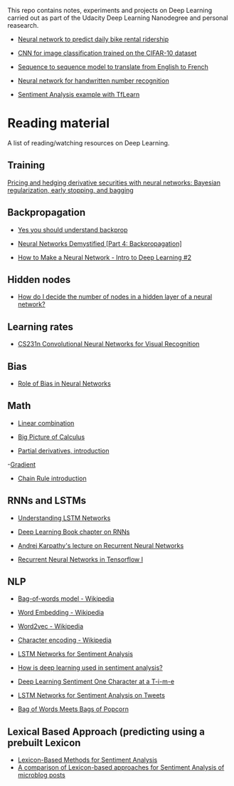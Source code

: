 This repo contains notes, experiments and projects on Deep Learning carried out
as part of the Udacity Deep Learning Nanodegree and personal reasearch.

- [Neural network to predict daily bike rental ridership](https://github.com/marcocampana/deeplearning_nd_udacity/blob/master/project1/dlnd-your-first-neural-network.ipynb)

- [CNN for image classification trained on the CIFAR-10 dataset](https://github.com/marcocampana/deeplearning_nd_udacity/blob/master/image_classification/dlnd_image_classification.ipynb)

- [Sequence to sequence model to translate from English to French](https://github.com/marcocampana/deeplearning_nd_udacity/blob/master/language_translation/dlnd_language_translation.ipynb)

- [Neural network for handwritten number recognition](https://github.com/marcocampana/deeplearning_nd_udacity/blob/master/language_translation/dlnd_language_translation.ipynb)

- [Sentiment Analysis example with TfLearn](https://github.com/marcocampana/deeplearning_nd_udacity/blob/master/l-sentiment_analysis/Sentiment%20analysis%20with%20TFLearn.ipynb)

Reading material
================
A list of reading/watching resources on Deep Learning.

Training
--------
[Pricing and hedging derivative securities with neural networks: Bayesian regularization, early stopping, and bagging](http://neuron.csie.ntust.edu.tw/homework/94/neuron/Homework3/M9409204/discuss.htm)

Backpropagation
---------------
- [Yes you should understand backprop](https://medium.com/@karpathy/yes-you-should-understand-backprop-e2f06eab496b#.pfsme7raq)

- [Neural Networks Demystified [Part 4: Backpropagation]](https://www.youtube.com/watch?v=GlcnxUlrtek)

- [How to Make a Neural Network - Intro to Deep Learning #2](https://www.youtube.com/watch?v=p69khggr1Jo)

Hidden nodes
------------
- [How do I decide the number of nodes in a hidden layer of a neural network?](https://www.quora.com/How-do-I-decide-the-number-of-nodes-in-a-hidden-layer-of-a-neural-network)

Learning rates
--------------
- [CS231n Convolutional Neural Networks for Visual Recognition](http://cs231n.github.io/neural-networks-3/)

Bias
----
- [Role of Bias in Neural Networks](http://stackoverflow.com/questions/2480650/role-of-bias-in-neural-networks)

Math
----
- [Linear combination](9https://en.wikipedia.org/wiki/Linear_combination)

- [Big Picture of Calculus](https://www.youtube.com/watch?v=UcWsDwg1XwM&index=2&list=PLBE9407EA64E2C318)

- [Partial derivatives, introduction](https://www.khanacademy.org/math/multivariable-calculus/multivariable-derivatives/partial-derivatives/v/partial-derivatives-introduction)

-[Gradient](https://www.khanacademy.org/math/multivariable-calculus/multivariable-derivatives/gradient-and-directional-derivatives/v/gradient)

- [Chain Rule introduction](https://www.khanacademy.org/math/ap-calculus-ab/product-quotient-chain-rules-ab/chain-rule-ab/v/chain-rule-introduction)

RNNs and LSTMs
--------------
- [Understanding LSTM Networks](http://colah.github.io/posts/2015-08-Understanding-LSTMs/)

- [Deep Learning Book chapter on RNNs](http://www.deeplearningbook.org/contents/rnn.html)

- [Andrej Karpathy's lecture on Recurrent Neural Networks](https://www.youtube.com/watch?v=iX5V1WpxxkY)

- [Recurrent Neural Networks in Tensorflow I](http://r2rt.com/recurrent-neural-networks-in-tensorflow-i.html)

NLP
---
- [Bag-of-words model - Wikipedia](https://en.wikipedia.org/wiki/Bag-of-words_model)

- [Word Embedding - Wikipedia](https://en.wikipedia.org/wiki/Word_embedding)

- [Word2vec - Wikipedia](https://en.wikipedia.org/wiki/Word2vec)

- [Character encoding - Wikipedia](https://en.wikipedia.org/wiki/Character_encoding)

- [LSTM Networks for Sentiment Analysis](http://deeplearning.net/tutorial/lstm.html)

- [How is deep learning used in sentiment analysis?](https://www.quora.com/How-is-deep-learning-used-in-sentiment-analysis)

- [Deep Learning Sentiment One Character at a T-i-m-e](https://gab41.lab41.org/deep-learning-sentiment-one-character-at-a-t-i-m-e-6cd96e4f780d#.nme2qmtll)

- [LSTM Networks for Sentiment Analysis on Tweets](http://k8si.github.io/2016/01/28/lstm-networks-for-sentiment-analysis-on-tweets.html)

- [Bag of Words Meets Bags of Popcorn](https://www.kaggle.com/c/word2vec-nlp-tutorial)

Lexical Based Approach (predicting using a prebuilt Lexicon
-----------------------------------------------------------
- [Lexicon-Based Methods for
Sentiment Analysis](https://www.aclweb.org/anthology/J/J11/J11-2001.pdf)
- [A comparison of Lexicon-based approaches
for Sentiment Analysis of microblog posts](http://ceur-ws.org/Vol-1314/paper-06.pdf)
